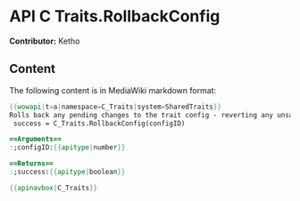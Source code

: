 # API C Traits.RollbackConfig

**Contributor:** Ketho

## Content

The following content is in MediaWiki markdown format:

```mediawiki
{{wowapi|t=a|namespace=C_Traits|system=SharedTraits}}
Rolls back any pending changes to the trait config - reverting any unsaved changes.
 success = C_Traits.RollbackConfig(configID)

==Arguments==
:;configID:{{apitype|number}}

==Returns==
:;success:{{apitype|boolean}}

{{apinavbox|C_Traits}}
```